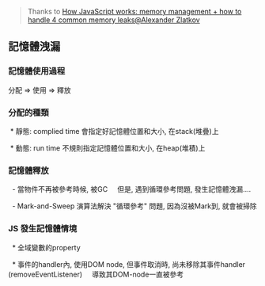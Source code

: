 > Thanks to [How JavaScript works: memory management + how to handle 4 common memory leaks@Alexander Zlatkov](https://blog.sessionstack.com/how-javascript-works-memory-management-how-to-handle-4-common-memory-leaks-3f28b94cfbec)
   


## 記憶體洩漏

 ### 記憶體使用過程

分配 => 使用 => 釋放

 ### 分配的種類
 
  * 靜態: complied time 會指定好記憶體位置和大小, 在stack(堆疊)上
  
  * 動態: run time 不規則指定記憶體位置和大小, 在heap(堆積)上

 ### 記憶體釋放
   
   - 當物件不再被參考時候, 被GC
     但是, 遇到循環參考問題, 發生記憶體洩漏....
     
   - Mark-and-Sweep 演算法解決 "循環參考" 問題, 因為沒被Mark到, 就會被掃除


 ### JS 發生記憶體情境
 
   * 全域變數的property
   
   * 事件的handler內, 使用DOM node, 但事件取消時, 尚未移除其事件handler (removeEventListener)
     導致其DOM-node一直被參考




